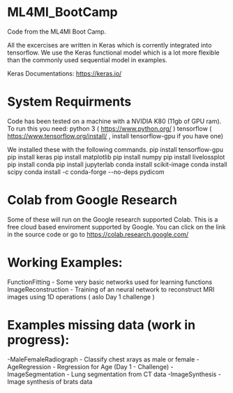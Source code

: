 # ML4MI_BootCamp
Code from the ML4MI Boot Camp. 

All the excercises are written in Keras which is corrently integrated into tensorflow. We use the Keras functional model which is a lot more flexible than the commonly used sequential model in examples. 

Keras Documentations:
    https://keras.io/

# System Requirments
Code has been tested on a machine with a NVIDIA K80 (11gb of GPU ram). To run this you need:
python 3 ( https://www.python.org/ )
tensorflow ( https://www.tensorflow.org/install/ , install tensorflow-gpu if you have one)

We installed these with the following commands.
pip install tensorflow-gpu
pip install keras
pip install matplotlib
pip install numpy
pip install livelossplot
pip install conda
pip install jupyterlab
conda install scikit-image
conda install scipy
conda install -c conda-forge --no-deps pydicom

# Colab from Google Research
Some of these will run on the Google research supported Colab. This is a free cloud based enviroment supported by Google. You can click on the link in the source code or go to https://colab.research.google.com/ 

# Working Examples:
FunctionFitting - Some very basic networks used for learning functions 
ImageReconstruction - Training of an neural network to reconstruct MRI images using 1D operations ( aslo Day 1 challenge )

# Examples missing data (work in progress):
-MaleFemaleRadiograph - Classify chest xrays as male or female
-AgeRegression - Regression for Age (Day 1 - Challenge)
-ImageSegmentation - Lung segmentation from CT data 
-ImageSynthesis - Image synthesis of brats data

